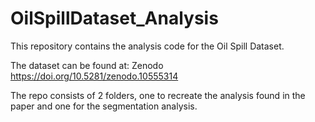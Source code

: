 # OilSpillDataset_Analysis
This repository contains the analysis code for the Oil Spill Dataset.

The dataset can be found at: Zenodo https://doi.org/10.5281/zenodo.10555314

The repo consists of 2 folders, one to recreate the analysis found in the paper and one for the segmentation analysis.


